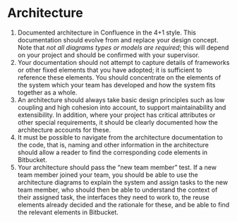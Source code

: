 # Architecture

1.  Documented architecture in Confluence in the 4+1 style. This documentation should evolve from and replace your design concept. Note that  _not all diagrams types or models are required_; this will depend on your project and should be confirmed with your supervisor.
2.  Your documentation should not attempt to capture details of frameworks or other fixed elements that you have adopted; it is sufficient to reference these elements. You should concentrate on the elements of the system which your team has developed and how the system fits together as a whole.
3.  An architecture should always take basic design principles such as low coupling and high cohesion into account, to support maintainability and extensibility. In addition, where your project has critical attributes or other special requirements, it should be clearly documented how the architecture accounts for these.
4.  It must be possible to navigate from the architecture documentation to the code, that is, naming and other information in the architecture should allow a reader to find the corresponding code elements in Bitbucket.
5.  Your architecture should pass the “new team member” test. If a new team member joined your team, you should be able to use the architecture diagrams to explain the system and assign tasks to the new team member, who should then be able to understand the context of their assigned task, the interfaces they need to work to, the reuse elements already decided and the rationale for these, and be able to find the relevant elements in Bitbucket.